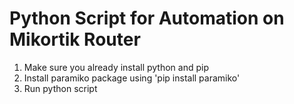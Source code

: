 # Python Script for Automation on Mikortik Router

1. Make sure you already install python and pip
2. Install paramiko package using 'pip install paramiko'
3. Run python script
